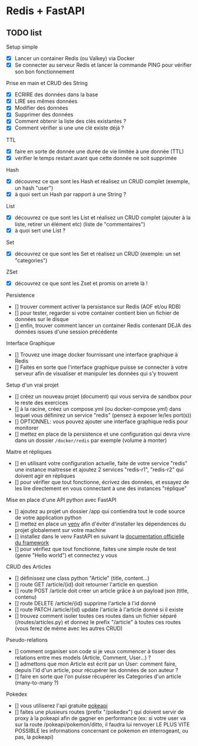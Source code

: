 # Redis + FastAPI

## TODO list

Setup simple
- [x] Lancer un container Redis (ou Valkey) via Docker
- [x] Se connecter au serveur Redis et lancer la commande PING pour vérifier son bon fonctionnement

Prise en main et CRUD des String
- [x] ECRIRE des données dans la base
- [x] LIRE ses mêmes données
- [x] Modifier des données
- [x] Supprimer des données
- [x] Comment obtenir la liste des clés existantes ?
- [x] Comment vérifier si une une clé existe déjà ?

TTL
- [x] faire en sorte de donnée une durée de vie limitée à une donnée (TTL)
- [x] vérifier le temps restant avant que cette donnée ne soit supprimée  

Hash
- [x] découvrez ce que sont les Hash et réalisez un CRUD complet (exemple, un hash "user")
- [x] à quoi sert un Hash par rapport à une String ?

List
- [x] découvrez ce que sont les List et réalisez un CRUD complet (ajouter à la liste, retirer un élément etc) (liste de "commentaires")
- [x] à quoi sert une List ?

Set
- [x] découvrez ce que sont les Set et réalisez un CRUD (exemple: un set "categories")

ZSet
- [x] découvrez ce que sont les Zset et promis on arrete là !

Persistence
- [] trouver comment activer la persistance sur Redis (AOF et/ou RDB)
- [] pour tester, regarder si votre container contient bien un fichier de données sur le disque
- [] enfin, trouver comment lancer un container Redis contenant DEJA des données issues d'une session précédente

Interface Graphique
- [] Trouvez une image docker fournissant une interface graphique à Redis
- [] Faites en sorte que l'interface graphique puisse se connecter à votre serveur afin de visualiser et manipuler les données qui s'y trouvent

Setup d'un vrai projet
- [] créez un nouveau projet (document) qui vous servira de sandbox pour le reste des exercices
- [] à la racine, créez un compose.yml (ou docker-compose.yml) dans lequel vous définirez un service "redis" (pensez à exposer le/les port(s))
- [] OPTIONNEL: vous pouvez ajouter une interface graphique redis pour monitorer
- [] mettez en place de la persistence et une configuration qui devra vivre dans un dossier `/docker/redis` par exemple (volume à monter)

Maitre et répliques
- [] en utilisant votre configuration actuelle, faite de votre service "redis" une instance maitresse et ajoutez 2 services "redis-r1", "redis-r2" qui doivent agir en répliques
- [] pour vérifier que tout fonctionne, écrivez des données, et essayez de les lire directement en vous connectant à une des instances "réplique"

Mise en place d'une API python avec FastAPI
- [] ajoutez au projet un dossier /app qui contiendra tout le code source de votre application python
- [] mettez en place un [venv](https://docs.python.org/3/library/venv.html) afin d'éviter d'installer les dépendences du projet globalement sur votre machine
- [] installez dans le venv FastAPI en suivant la [documentation officielle du framework](https://fastapi.tiangolo.com/)
- [] pour vérifiez que tout fonctionne, faites une simple route de test (genre "Hello world") et connectez y vous

CRUD des Articles
- [] définissez une class python "Article" (title, content...)
- [] route GET /article/{id} doit retourner l'article en question
- [] route POST /article doit créer un article grâce à un payload json (title, contenu)
- [] route DELETE /article/{id} supprime l'article à l'id donné
- [] route PATCH /article/{id} update l'article à l'article donné si il existe
- [] trouvez comment isoler toutes ces routes dans un fichier séparé (/routes/articles.py) et donnez le prefix "/article" à toutes ces routes (vous ferez de même avec les autres CRUD)

Pseudo-relations
- [] comment organiser son code si je veux commencer à tisser des relations entre mes models (Article, Comment, User...) ?
- [] admettons que mon Article est écrit par un User: comment faire, depuis l'id d'un article, pour récupérer les données de son auteur ?
- [] faire en sorte que l'on puisse récupérer les Categories d'un article (many-to-many ?)

Pokedex
- [] vous utiliserez l'api gratuite [pokeapi](https://pokeapi.co/)
- [] faites une plusieurs routes (prefix "/pokedex") qui doivent servir de proxy à la pokeapi afin de gagner en performance (ex: si votre user va sur la route /pokeapi/pokemon/ditto, il faudra lui renvoyer LE PLUS VITE POSSIBLE les informations concernant ce pokemon en interrogeant, ou pas, la pokeapi)
